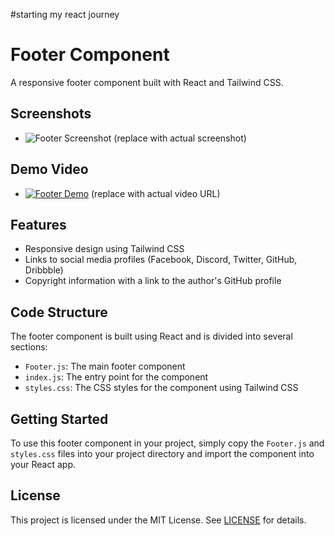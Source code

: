 #starting my react journey

# Footer Component

A responsive footer component built with React and Tailwind CSS.

## Screenshots

- ![Footer Screenshot](https://via.placeholder.com/350x150) (replace with actual screenshot)

## Demo Video

- [![Footer Demo](https://via.placeholder.com/150x100)](https://example.com/footer_demo.mp4) (replace with actual video URL)

## Features

- Responsive design using Tailwind CSS
- Links to social media profiles (Facebook, Discord, Twitter, GitHub, Dribbble)
- Copyright information with a link to the author's GitHub profile

## Code Structure

The footer component is built using React and is divided into several sections:

- `Footer.js`: The main footer component
- `index.js`: The entry point for the component
- `styles.css`: The CSS styles for the component using Tailwind CSS

## Getting Started

To use this footer component in your project, simply copy the `Footer.js` and `styles.css` files into your project directory and import the component into your React app.

## License

This project is licensed under the MIT License. See [LICENSE](LICENSE) for details.
